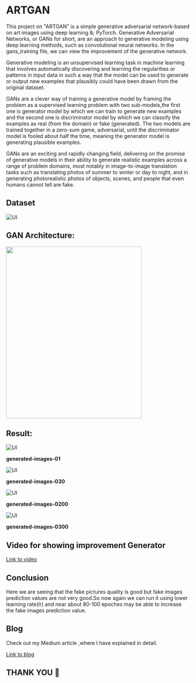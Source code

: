 # ARTGAN
This project on "ARTGAN" is a simple generative adversarial network-based on art images using deep learning &; PyTorch.
Generative Adversarial Networks, or GANs for short, are an approach to generative modeling using deep learning methods, such as convolutional neural networks.
In the gans_training file, we can view the improvement of the generative network.

Generative modeling is an unsupervised learning task in machine learning that involves automatically discovering and learning the regularities or patterns in input data in such a way that the model can be used to generate or output new examples that plausibly could have been drawn from the original dataset.

GANs are a clever way of training a generative model by framing the problem as a supervised learning problem with two sub-models,the first one is generator model by which we can train to generate new examples and the second one is discriminator model by which we can classify the examples as real (from the domain) or fake (generated). The two models are trained together in a zero-sum game, adversarial, until the discriminator model is fooled about half the time, meaning the generator model is generating plausible examples.

GANs are an exciting and rapidly changing field, delivering on the promise of generative models in their ability to generate realistic examples across a range of problem domains, most notably in image-to-image translation tasks such as translating photos of summer to winter or day to night, and in generating photorealistic photos of objects, scenes, and people that even humans cannot tell are fake.

Dataset
----
![UI](1.JPG)

GAN Architecture:
----
<p align="left">
    <img src="https://machinelearningmastery.com/wp-content/uploads/2019/04/Example-of-the-Generative-Adversarial-Network-Model-Architecture.png" width="370" height="470">
  </p>
 
Result:
----
![UI](2.JPG)

**generated-images-01**

![UI](3.JPG)

**generated-images-030**

![UI](4.JPG)

**generated-images-0200**

![UI](5.JPG)

**generated-images-0300**


Video for showing improvement Generator
----

[Link to video](https://github.com/soham2707/ARTGAN/blob/master/art_gans_training.avi)


Conclusion
----
Here we are seeing that the fake pictures quality is good but fake images prediction values are not very good.So now again we can run it using lower learning rate(lr) and near about 80-100 epoches may be able to increase the fake images prediction value.

Blog
----

Check out my Medium article ,where I have explained in detail.

[Link to blog](https://nandisoham2017.medium.com/artgan-a-b77ecb1bc25a)

THANK YOU :sparkling_heart:
-----
